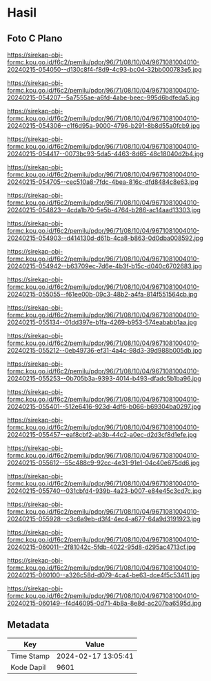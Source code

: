 # Hasil

## Foto C Plano

https://sirekap-obj-formc.kpu.go.id/f6c2/pemilu/pdpr/96/71/08/10/04/9671081004010-20240215-054050--d130c8f4-f8d9-4c93-bc04-32bb000783e5.jpg

https://sirekap-obj-formc.kpu.go.id/f6c2/pemilu/pdpr/96/71/08/10/04/9671081004010-20240215-054207--5a7555ae-a6fd-4abe-beec-995d6bdfeda5.jpg

https://sirekap-obj-formc.kpu.go.id/f6c2/pemilu/pdpr/96/71/08/10/04/9671081004010-20240215-054306--c1f6d95a-9000-4796-b291-8b8d55a0fcb9.jpg

https://sirekap-obj-formc.kpu.go.id/f6c2/pemilu/pdpr/96/71/08/10/04/9671081004010-20240215-054417--0073bc93-5da5-4463-8d65-48c18040d2b4.jpg

https://sirekap-obj-formc.kpu.go.id/f6c2/pemilu/pdpr/96/71/08/10/04/9671081004010-20240215-054705--cec510a8-7fdc-4bea-816c-dfd8484c8e63.jpg

https://sirekap-obj-formc.kpu.go.id/f6c2/pemilu/pdpr/96/71/08/10/04/9671081004010-20240215-054823--4cda1b70-5e5b-4764-b286-ac14aad13303.jpg

https://sirekap-obj-formc.kpu.go.id/f6c2/pemilu/pdpr/96/71/08/10/04/9671081004010-20240215-054903--d414130d-d61b-4ca8-b863-0d0dba008592.jpg

https://sirekap-obj-formc.kpu.go.id/f6c2/pemilu/pdpr/96/71/08/10/04/9671081004010-20240215-054942--b63709ec-7d6e-4b3f-b15c-d040c6702683.jpg

https://sirekap-obj-formc.kpu.go.id/f6c2/pemilu/pdpr/96/71/08/10/04/9671081004010-20240215-055055--f61ee00b-09c3-48b2-a4fa-814f551564cb.jpg

https://sirekap-obj-formc.kpu.go.id/f6c2/pemilu/pdpr/96/71/08/10/04/9671081004010-20240215-055134--01dd397e-b1fa-4269-b953-574eababb1aa.jpg

https://sirekap-obj-formc.kpu.go.id/f6c2/pemilu/pdpr/96/71/08/10/04/9671081004010-20240215-055212--0eb49736-ef31-4a4c-98d3-39d988b005db.jpg

https://sirekap-obj-formc.kpu.go.id/f6c2/pemilu/pdpr/96/71/08/10/04/9671081004010-20240215-055253--0b705b3a-9393-4014-b493-dfadc5b1ba96.jpg

https://sirekap-obj-formc.kpu.go.id/f6c2/pemilu/pdpr/96/71/08/10/04/9671081004010-20240215-055401--512e6416-923d-4df6-b066-b69304ba0297.jpg

https://sirekap-obj-formc.kpu.go.id/f6c2/pemilu/pdpr/96/71/08/10/04/9671081004010-20240215-055457--eaf8cbf2-ab3b-44c2-a0ec-d2d3cf8d1efe.jpg

https://sirekap-obj-formc.kpu.go.id/f6c2/pemilu/pdpr/96/71/08/10/04/9671081004010-20240215-055612--55c488c9-92cc-4e31-91e1-04c40e675dd6.jpg

https://sirekap-obj-formc.kpu.go.id/f6c2/pemilu/pdpr/96/71/08/10/04/9671081004010-20240215-055740--031cbfd4-939b-4a23-b007-e84e45c3cd7c.jpg

https://sirekap-obj-formc.kpu.go.id/f6c2/pemilu/pdpr/96/71/08/10/04/9671081004010-20240215-055928--c3c6a9eb-d3f4-4ec4-a677-64a9d3191923.jpg

https://sirekap-obj-formc.kpu.go.id/f6c2/pemilu/pdpr/96/71/08/10/04/9671081004010-20240215-060011--2f81042c-5fdb-4022-95d8-d295ac4713cf.jpg

https://sirekap-obj-formc.kpu.go.id/f6c2/pemilu/pdpr/96/71/08/10/04/9671081004010-20240215-060100--a326c58d-d079-4ca4-be63-dce4f5c53411.jpg

https://sirekap-obj-formc.kpu.go.id/f6c2/pemilu/pdpr/96/71/08/10/04/9671081004010-20240215-060149--f4d46095-0d71-4b8a-8e8d-ac207ba6595d.jpg


## Metadata

| Key        | Value               |
| ---------- | ------------------- |
| Time Stamp | 2024-02-17 13:05:41 |
| Kode Dapil | 9601                |



